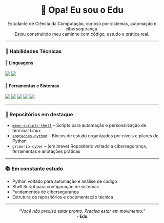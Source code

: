 <h1 align="center">👋 Opa! Eu sou o Edu</h1>

<p align="center">
  Estudante de Ciência da Computação, curioso por sistemas, automação e cibersegurança. <br>
  Estou construindo meu caminho com código, estudo e prática real.
</p>

---

### 🧠 Habilidades Técnicas

#### 🚀 Linguagens
<p>
  <img src="https://img.shields.io/badge/-Python-3776AB?style=for-the-badge&logo=python&logoColor=white" />
  <img src="https://img.shields.io/badge/-Shell%20Script-4EAA25?style=for-the-badge&logo=gnu-bash&logoColor=white" />
</p>

#### 🧰 Ferramentas e Sistemas
<p>
  <img src="https://img.shields.io/badge/-Linux-333333?style=for-the-badge&logo=linux&logoColor=white" />
  <img src="https://img.shields.io/badge/-Manjaro-35BF5C?style=for-the-badge&logo=manjaro&logoColor=white" />
  <img src="https://img.shields.io/badge/-ZSH-89E051?style=for-the-badge&logo=terminal&logoColor=white" />
  <img src="https://img.shields.io/badge/-Git-F05032?style=for-the-badge&logo=git&logoColor=white" />
  <img src="https://img.shields.io/badge/-VS%20Code-007ACC?style=for-the-badge&logo=visual-studio-code&logoColor=white" />
</p>

---

### 📂 Repositórios em destaque

- [`meus-scripts-shell`](https://github.com/kizhixz/meus-scripts-shell) – Scripts para automação e personalização de terminal Linux
- [`anotacoes-python`](https://github.com/kizhixz/anotacoes-python) – Blocos de estudo organizados por níveis e pilares de Python
- `grimorio-cyber` – (em breve) Repositório voltado a cibersegurança, ferramentas e anotações práticas

---

### 📚 Em constante estudo

- Python voltado para automação e análise de código
- Shell Script para configuração de sistemas
- Fundamentos de cibersegurança
- Estrutura de repositórios e documentação técnica

---

<p align="center">
  <i>“Você não precisa estar pronto. Precisa estar em movimento.”</i><br>
  <b>- Edu</b>
</p>
